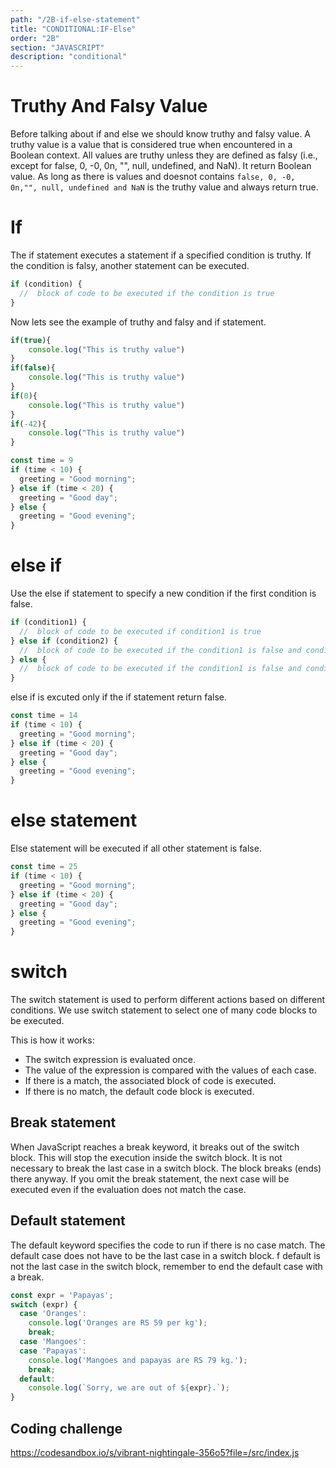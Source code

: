 ```yaml
---
path: "/2B-if-else-statement"
title: "CONDITIONAL:IF-Else"
order: "2B"
section: "JAVASCRIPT"
description: "conditional"
---
```


# Truthy And Falsy Value 

Before talking about if and else we should know truthy and falsy value. A truthy value is a value that is considered true when encountered in a Boolean context. All values are truthy unless they are defined as falsy (i.e., except for false, 0, -0, 0n, "", null, undefined, and NaN). It return Boolean value. As long as there is values and doesnot contains `false, 0, -0, 0n,"", null, undefined and NaN` is the truthy value and always return true.

# If
The if statement executes a statement if a specified condition is truthy. If the condition is falsy, another statement can be executed.

```js
if (condition) {
  //  block of code to be executed if the condition is true
}
```
Now lets see the example of truthy and falsy and if statement.

```js
if(true){
    console.log("This is truthy value")
}
if(false){
    console.log("This is truthy value")
}
if(0){
    console.log("This is truthy value")
}
if(-42){
    console.log("This is truthy value")
}
```
```js
const time = 9
if (time < 10) {
  greeting = "Good morning";
} else if (time < 20) {
  greeting = "Good day";
} else {
  greeting = "Good evening";
}
```
# else if
Use the else if statement to specify a new condition if the first condition is false.

```js
if (condition1) {
  //  block of code to be executed if condition1 is true
} else if (condition2) {
  //  block of code to be executed if the condition1 is false and condition2 is true
} else {
  //  block of code to be executed if the condition1 is false and condition2 is false
}
```
else if is excuted only if the if statement return false.
```js
const time = 14
if (time < 10) {
  greeting = "Good morning";
} else if (time < 20) {
  greeting = "Good day";
} else {
  greeting = "Good evening";
}
```

# else statement

Else statement will be executed if all other statement is false.

```js
const time = 25
if (time < 10) {
  greeting = "Good morning";
} else if (time < 20) {
  greeting = "Good day";
} else {
  greeting = "Good evening";
}
```

# switch  

The switch statement is used to perform different actions based on different conditions. We use switch statement to select one of many code blocks to be executed.

This is how it works:

- The switch expression is evaluated once.
- The value of the expression is compared with the values of each case.
- If there is a match, the associated block of code is executed.
- If there is no match, the default code block is executed.

## Break statement

When JavaScript reaches a break keyword, it breaks out of the switch block.
This will stop the execution inside the switch block.
It is not necessary to break the last case in a switch block. The block breaks (ends) there anyway. If you omit the break statement, the next case will be executed even if the evaluation does not match the case.

## Default statement

The default keyword specifies the code to run if there is no case match. The default case does not have to be the last case in a switch block. f default is not the last case in the switch block, remember to end the default case with a break.

```js
const expr = 'Papayas';
switch (expr) {
  case 'Oranges':
    console.log('Oranges are RS 59 per kg');
    break;
  case 'Mangoes':
  case 'Papayas':
    console.log('Mangoes and papayas are RS 79 kg.');
    break;
  default:
    console.log(`Sorry, we are out of ${expr}.`);
}
```


## Coding challenge


https://codesandbox.io/s/vibrant-nightingale-356o5?file=/src/index.js